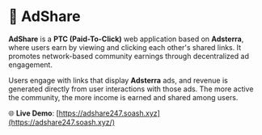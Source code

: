 # 🔗 AdShare

**AdShare** is a **PTC (Paid-To-Click)** web application based on **Adsterra**, where users earn by viewing and clicking each other's shared links. It promotes network-based community earnings through decentralized ad engagement.

Users engage with links that display **Adsterra** ads, and revenue is generated directly from user interactions with those ads. The more active the community, the more income is earned and shared among users.

🌐 **Live Demo**: [https://adshare247.soash.xyz](https://adshare247.soash.xyz/)
